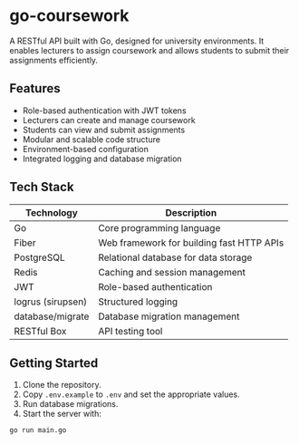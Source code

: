 # go-coursework

A RESTful API built with Go, designed for university environments. It enables lecturers to assign coursework and allows students to submit their assignments efficiently.

## Features

- Role-based authentication with JWT tokens
- Lecturers can create and manage coursework
- Students can view and submit assignments
- Modular and scalable code structure
- Environment-based configuration
- Integrated logging and database migration

## Tech Stack

| Technology        | Description                                 |
|-------------------|---------------------------------------------|
| Go                | Core programming language                   |
| Fiber             | Web framework for building fast HTTP APIs   |
| PostgreSQL        | Relational database for data storage        |
| Redis             | Caching and session management              |
| JWT               | Role-based authentication                   |
| logrus (sirupsen) | Structured logging                          |
| database/migrate  | Database migration management               |
| RESTful Box       | API testing tool                            |

## Getting Started

1. Clone the repository.
2. Copy `.env.example` to `.env` and set the appropriate values.
3. Run database migrations.
4. Start the server with:

```bash
go run main.go
```
